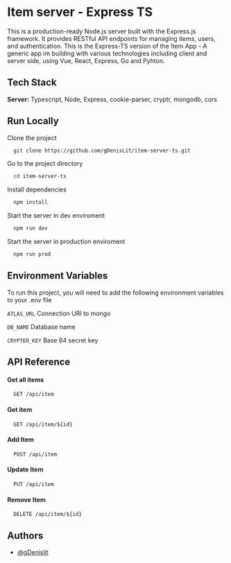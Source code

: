 
# Item server - Express TS

This is a production-ready Node.js server built with the Express.js framework. It provides RESTful API endpoints for managing items, users, and authentication. This is the Express-TS version of the Item App - A generic app im building with various technologies including client and server side, using Vue, React, Express, Go and Pyhton.

## Tech Stack

**Server:** Typescript, Node, Express, cookie-parser, cryptr, mongodb, cors


## Run Locally

Clone the project

```bash
  git clone https://github.com/gDenisLit/item-server-ts.git
```

Go to the project directory

```bash
  cd item-server-ts
```

Install dependencies

```bash
  npm install
```

Start the server in dev enviroment

```bash
  npm run dev
```
Start the server in production enviroment

```bash
  npm run prod
```


## Environment Variables

To run this project, you will need to add the following environment variables to your .env file

`ATLAS_URL`
Connection URI to mongo

`DB_NAME`
Database name

`CRYPTER_KEY`
Base 64 secret key

## API Reference

#### Get all items

```http
  GET /api/item
```

#### Get item

```http
  GET /api/item/${id}
```

#### Add Item

```http
  POST /api/item
```
#### Update Item

```http
  PUT /api/item
```
#### Remove Item
```http
  DELETE /api/item/${id}
```


## Authors

- [@gDenislit](https://www.github.com/gDenislit)

